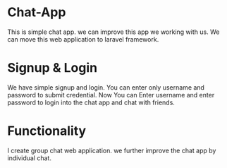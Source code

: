 # Chat-App
This is simple chat app. we can improve this app we working with us.
We can move this web application to laravel framework.
# Signup & Login
 We have simple signup and login. You can enter only username and password to submit credential. Now
 You can Enter username and enter password to login into the chat app and chat with friends.
# Functionality
 I create group chat web application. we further improve the chat app by individual chat.
 
